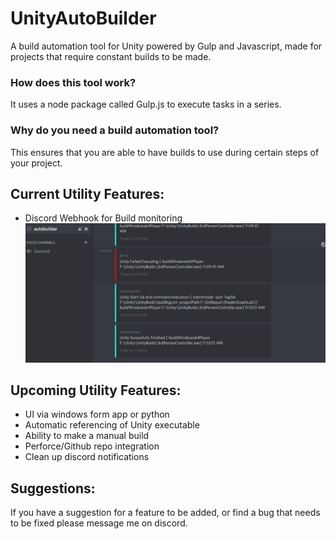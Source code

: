 # UnityAutoBuilder
A build automation tool for Unity powered by Gulp and Javascript, made for projects that require constant builds to be made.

### How does this tool work?
It uses a node package called Gulp.js to execute tasks in a series.

### Why do you need a build automation tool? 
This ensures that you are able to have builds to use during certain steps of your project.

## Current Utility Features:
- Discord Webhook for Build monitoring
![Image of Discord Webhook](https://github.com/BagelDesu/UnityAutoBuilder/blob/master/GithubScreenshots/DiscordWebhook.PNG)

## Upcoming Utility Features:
- UI via windows form app or python
- Automatic referencing of Unity executable
- Ability to make a manual build
- Perforce/Github repo integration
- Clean up discord notifications



## Suggestions:
If you have a suggestion for a feature to be added, or find a bug that needs to be fixed please message me on discord.
